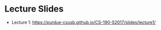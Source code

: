 Lecture Slides
==============

* Lecture 1: https://purdue-csusb.github.io/CS-190-S2017/slides/lecture1/

